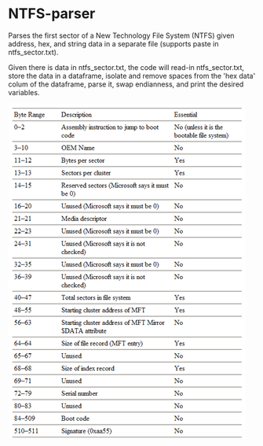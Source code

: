 # NTFS-parser
Parses the first sector of a New Technology File System (NTFS) given address, hex, and string data in a separate file (supports paste in ntfs_sector.txt).

Given there is data in ntfs_sector.txt, the code will read-in ntfs_sector.txt, store the data in a dataframe, isolate and remove spaces from the 'hex data' colum of the dataframe, parse it, swap endianness, and print the desired variables.

![alt text](https://github.com/nwtaf/NTFS-parser/blob/main/NTFSBytes.png)
